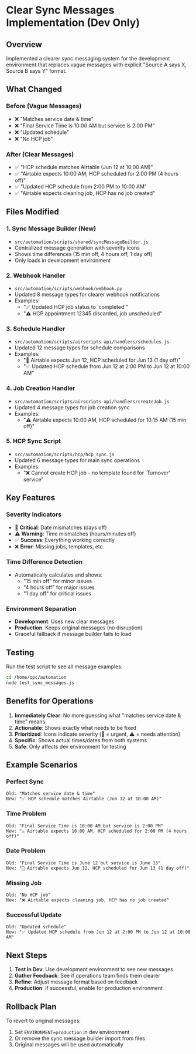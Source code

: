 # Clear Sync Messages Implementation (Dev Only)

## Overview
Implemented a clearer sync messaging system for the development environment that replaces vague messages with explicit "Source A says X, Source B says Y" format.

## What Changed

### Before (Vague Messages)
- ❌ "Matches service date & time" 
- ❌ "Final Service Time is 10:00 AM but service is 2:00 PM"
- ❌ "Updated schedule"
- ❌ "No HCP job"

### After (Clear Messages)
- ✅ "HCP schedule matches Airtable (Jun 12 at 10:00 AM)"
- ✅ "Airtable expects 10:00 AM, HCP scheduled for 2:00 PM (4 hours off)"
- ✅ "Updated HCP schedule from 2:00 PM to 10:00 AM"
- ✅ "Airtable expects cleaning job, HCP has no job created"

## Files Modified

### 1. **Sync Message Builder** (New)
- `src/automation/scripts/shared/syncMessageBuilder.js`
- Centralized message generation with severity icons
- Shows time differences (15 min off, 4 hours off, 1 day off)
- Only loads in development environment

### 2. **Webhook Handler** 
- `src/automation/scripts/webhook/webhook.py`
- Updated 8 message types for clearer webhook notifications
- Examples:
  - "✅ Updated HCP job status to 'completed'"
  - "⚠️ HCP appointment 12345 discarded, job unscheduled"

### 3. **Schedule Handler**
- `src/automation/scripts/airscripts-api/handlers/schedules.js`
- Updated 12 message types for schedule comparisons
- Examples:
  - "🚨 Airtable expects Jun 12, HCP scheduled for Jun 13 (1 day off)"
  - "✅ Updated HCP schedule from Jun 12 at 2:00 PM to Jun 12 at 10:00 AM"

### 4. **Job Creation Handler**
- `src/automation/scripts/airscripts-api/handlers/createJob.js`
- Updated 4 message types for job creation sync
- Examples:
  - "⚠️ Airtable expects 10:00 AM, HCP scheduled for 10:15 AM (15 min off)"

### 5. **HCP Sync Script**
- `src/automation/scripts/hcp/hcp_sync.js`
- Updated 6 message types for main sync operations
- Examples:
  - "❌ Cannot create HCP job - no template found for 'Turnover' service"

## Key Features

### Severity Indicators
- 🚨 **Critical**: Date mismatches (days off)
- ⚠️ **Warning**: Time mismatches (hours/minutes off)
- ✅ **Success**: Everything working correctly
- ❌ **Error**: Missing jobs, templates, etc.

### Time Difference Detection
- Automatically calculates and shows:
  - "15 min off" for minor issues
  - "4 hours off" for major issues
  - "1 day off" for critical issues

### Environment Separation
- **Development**: Uses new clear messages
- **Production**: Keeps original messages (no disruption)
- Graceful fallback if message builder fails to load

## Testing

Run the test script to see all message examples:
```bash
cd /home/opc/automation
node test_sync_messages.js
```

## Benefits for Operations

1. **Immediately Clear**: No more guessing what "matches service date & time" means
2. **Actionable**: Shows exactly what needs to be fixed
3. **Prioritized**: Icons indicate severity (🚨 = urgent, ⚠️ = needs attention)
4. **Specific**: Shows actual times/dates from both systems
5. **Safe**: Only affects dev environment for testing

## Example Scenarios

### Perfect Sync
```
Old: "Matches service date & time"
New: "✅ HCP schedule matches Airtable (Jun 12 at 10:00 AM)"
```

### Time Problem
```
Old: "Final Service Time is 10:00 AM but service is 2:00 PM"
New: "⚠️ Airtable expects 10:00 AM, HCP scheduled for 2:00 PM (4 hours off)"
```

### Date Problem
```
Old: "Final Service Time is June 12 but service is June 13"  
New: "🚨 Airtable expects Jun 12, HCP scheduled for Jun 13 (1 day off)"
```

### Missing Job
```
Old: "No HCP job"
New: "❌ Airtable expects cleaning job, HCP has no job created"
```

### Successful Update
```
Old: "Updated schedule"
New: "✅ Updated HCP schedule from Jun 12 at 2:00 PM to Jun 12 at 10:00 AM"
```

## Next Steps

1. **Test in Dev**: Use development environment to see new messages
2. **Gather Feedback**: See if operations team finds them clearer
3. **Refine**: Adjust message format based on feedback
4. **Production**: If successful, enable for production environment

## Rollback Plan

To revert to original messages:
1. Set `ENVIRONMENT=production` in dev environment
2. Or remove the sync message builder import from files
3. Original messages will be used automatically